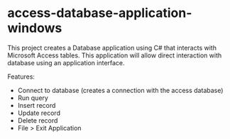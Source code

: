 # access-database-application-windows
This project creates a Database application using C# that interacts with Microsoft Access tables. This application will allow direct interaction with database using an application interface.

Features:
- Connect to database (creates a connection with the access database)
- Run query
- Insert record
- Update record
- Delete record
- File > Exit Application